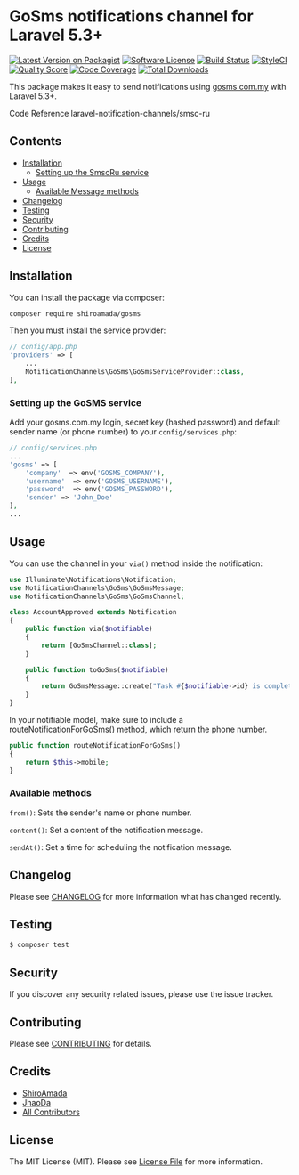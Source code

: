 # GoSms notifications channel for Laravel 5.3+


[![Latest Version on Packagist](https://img.shields.io/packagist/v/shiroamada/gosms.svg?style=flat-square)](https://packagist.org/packages/shiroamada/gosms)
[![Software License](https://img.shields.io/badge/license-MIT-brightgreen.svg?style=flat-square)](LICENSE.md)
[![Build Status](https://img.shields.io/travis/shiroamada/gosms/master.svg?style=flat-square)](https://travis-ci.org/shiroamada/gosms)
[![StyleCI](https://styleci.io/repos/108503043/shield)](https://styleci.io/repos/108503043)
[![Quality Score](https://img.shields.io/scrutinizer/g/laravel-notification-channels/smsc-ru.svg?style=flat-square)](https://scrutinizer-ci.com/g/laravel-notification-channels/smsc-ru)
[![Code Coverage](https://img.shields.io/scrutinizer/coverage/g/laravel-notification-channels/smsc-ru/master.svg?style=flat-square)](https://scrutinizer-ci.com/g/shiroamada/gosms/?branch=master)
[![Total Downloads](https://img.shields.io/packagist/dt/shiroamada/gosms.svg?style=flat-square)](https://packagist.org/packages/shiroamada/gosms)

This package makes it easy to send notifications using [gosms.com.my](//gosms.com.my) with Laravel 5.3+.

Code Reference laravel-notification-channels/smsc-ru

## Contents

- [Installation](#installation)
    - [Setting up the SmscRu service](#setting-up-the-gosms-service)
- [Usage](#usage)
    - [Available Message methods](#available-message-methods)
- [Changelog](#changelog)
- [Testing](#testing)
- [Security](#security)
- [Contributing](#contributing)
- [Credits](#credits)
- [License](#license)


## Installation

You can install the package via composer:

```bash
composer require shiroamada/gosms
```

Then you must install the service provider:
```php
// config/app.php
'providers' => [
    ...
    NotificationChannels\GoSms\GoSmsServiceProvider::class,
],
```

### Setting up the GoSMS service

Add your gosms.com.my login, secret key (hashed password) and default sender name (or phone number) to your `config/services.php`:

```php
// config/services.php
...
'gosms' => [
    'company'  => env('GOSMS_COMPANY'),
    'username'  => env('GOSMS_USERNAME'),
    'password'  => env('GOSMS_PASSWORD'),
    'sender' => 'John_Doe'
],
...
```

## Usage

You can use the channel in your `via()` method inside the notification:

```php
use Illuminate\Notifications\Notification;
use NotificationChannels\GoSms\GoSmsMessage;
use NotificationChannels\GoSms\GoSmsChannel;

class AccountApproved extends Notification
{
    public function via($notifiable)
    {
        return [GoSmsChannel::class];
    }

    public function toGoSms($notifiable)
    {
        return GoSmsMessage::create("Task #{$notifiable->id} is complete!");
    }
}
```

In your notifiable model, make sure to include a routeNotificationForGoSms() method, which return the phone number.

```php
public function routeNotificationForGoSms()
{
    return $this->mobile;
}
```

### Available methods

`from()`: Sets the sender's name or phone number.

`content()`: Set a content of the notification message.

`sendAt()`: Set a time for scheduling the notification message.

## Changelog

Please see [CHANGELOG](CHANGELOG.md) for more information what has changed recently.

## Testing

``` bash
$ composer test
```

## Security

If you discover any security related issues, please use the issue tracker.

## Contributing

Please see [CONTRIBUTING](CONTRIBUTING.md) for details.

## Credits

- [ShiroAmada](https://github.com/shiroamada)
- [JhaoDa](https://github.com/jhaoda)
- [All Contributors](../../contributors)

## License

The MIT License (MIT). Please see [License File](LICENSE.md) for more information.
